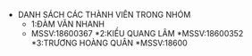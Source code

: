 
* DANH SÁCH CÁC THÀNH VIÊN TRONG NHÓM
    * 1:ĐÀM VĂN NHANH
    * MSSV:18600367
*2:KIỀU QUANG LÂM
*MSSV:18600352
*3:TRƯƠNG HOÀNG QUÂN
*MSSV:18600
